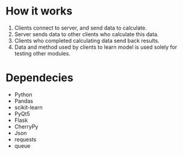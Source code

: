 # How it works
1. Clients connect to server, and send data to calculate. 
2. Server sends data to other clients who calculate this data. 
3. Clients who completed calculating data send back results. 
4. Data and method used by clients to learn model is used solely for testing other modules.

# Dependecies
- Python
- Pandas
- scikit-learn
- PyQt5
- Flask
- CherryPy
- Json
- requests
- queue
